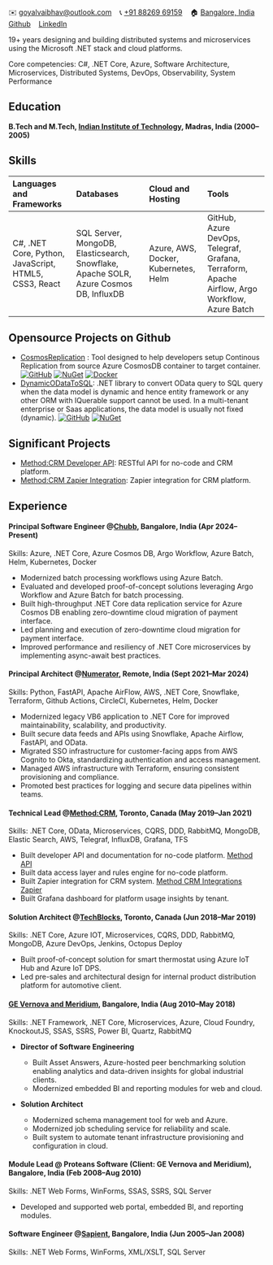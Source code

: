 ✉️ <a href="mailto:goyalvaibhav@outlook.com" target="_blank">goyalvaibhav@outlook.com</a> &nbsp;&nbsp; 📞 <a href="tel:+918826969159" target="_blank">+91 88269 69159</a> &nbsp;&nbsp; 🏠 <a href="https://goo.gl/maps/iaamjgcBvFhMauYG6" target="_blank">Bangalore, India</a> &nbsp;&nbsp; <a href="https://github.com/vaibhav-goyal" target="_blank">Github</a> &nbsp;&nbsp; <a href="https://www.linkedin.com/in/vaibhav-goyal-2265b613/" target="_blank">LinkedIn</a>

19+ years designing and building distributed systems and microservices using the Microsoft .NET stack and cloud platforms.

Core competencies: C#, .NET Core, Azure, Software Architecture, Microservices, Distributed Systems, DevOps, Observability, System Performance

## Education

**B.Tech and M.Tech, <a href="https://www.iitm.ac.in/" target="_blank">Indian Institute of Technology</a>, Madras, India (2000–2005)**

## Skills

| Languages and Frameworks | Databases | Cloud and Hosting | Tools |
|:---|:---|:---|:---|
| C#, .NET Core, Python, JavaScript, HTML5, CSS3, React | SQL Server, MongoDB, Elasticsearch, Snowflake, Apache SOLR, Azure Cosmos DB, InfluxDB | Azure, AWS, Docker, Kubernetes, Helm | GitHub, Azure DevOps, Telegraf, Grafana, Terraform, Apache Airflow, Argo Workflow, Azure Batch |

## Opensource Projects on Github

- [CosmosReplication](https://github.com/CosmosReplication/CosmosReplication/wiki) : Tool designed to help developers setup Continous Replication from source Azure CosmosDB container to target container. [![GitHub](https://img.shields.io/github/license/CosmosReplication/CosmosReplication?style=flat-square&logo=GitHub&label=GitHub)](https://github.com/CosmosReplication/CosmosReplication)
 [![NuGet](https://img.shields.io/nuget/v/CosmosReplication?style=flat-square&logo=NuGet&label=NuGet)](https://www.nuget.org/packages/CosmosReplication) [![Docker](https://img.shields.io/docker/v/goyalvaibhav/cosmosreplication?style=flat-square&logo=docker&label=Docker)](https://hub.docker.com/r/goyalvaibhav/cosmosreplication)
- [DynamicODataToSQL](https://github.com/DynamicODataToSQL/DynamicODataToSQL): .NET library to convert OData query to SQL query when the data model is dynamic and hence entity framework or any other ORM with IQuerable support cannot be used. In a multi-tenant enterprise or Saas applications, the data model is usually not fixed (dynamic). [![GitHub](https://img.shields.io/github/license/DynamicODataToSQL/DynamicODataToSQL?style=flat-square&logo=GitHub&label=GitHub)](https://github.com/DynamicODataToSQL/DynamicODataToSQL) [![NuGet](https://img.shields.io/nuget/v/DynamicODataToSQL?style=flat-square&logo=NuGet&label=NuGet)](https://www.nuget.org/packages/DynamicODataToSQL/) 

## Significant Projects
- [Method:CRM Developer API](https://developer.method.me/): RESTful API for no-code and CRM platform.
- [Method:CRM Zapier Integration](https://zapier.com/apps/method-crm/integrations): Zapier integration for CRM platform.

## Experience

#### Principal Software Engineer @<a href="https://www.chubb.com/" target="_blank">Chubb</a>, Bangalore, India (Apr 2024–Present)

Skills: Azure, .NET Core, Azure Cosmos DB, Argo Workflow, Azure Batch, Helm, Kubernetes, Docker

- Modernized batch processing workflows using Azure Batch.
- Evaluated and developed proof-of-concept solutions leveraging Argo Workflow and Azure Batch for batch processing.
- Built high-throughput .NET Core data replication service for Azure Cosmos DB enabling zero-downtime cloud migration of payment interface.
- Led planning and execution of zero-downtime cloud migration for payment interface.
- Improved performance and resiliency of .NET Core microservices by implementing async-await best practices.
  
#### Principal Architect @<a href="https://www.numerator.com/" target="_blank">Numerator</a>, Remote, India (Sept 2021–Mar 2024)

Skills: Python, FastAPI, Apache AirFlow, AWS, .NET Core, Snowflake, Terraform, Github Actions, CircleCI, Kubernetes, Helm, Docker

- Modernized legacy VB6 application to .NET Core for improved maintainability, scalability, and productivity.
- Built secure data feeds and APIs using Snowflake, Apache Airflow, FastAPI, and OData.
- Migrated SSO infrastructure for customer-facing apps from AWS Cognito to Okta, standardizing authentication and access management.
- Managed AWS infrastructure with Terraform, ensuring consistent provisioning and compliance.
- Promoted best practices for logging and secure data pipelines within teams.

#### Technical Lead @<a href="https://www.method.me/" target="_blank">Method:CRM</a>, Toronto, Canada (May 2019–Jan 2021)

Skills: .NET Core, OData, Microservices, CQRS, DDD, RabbitMQ, MongoDB, Elastic Search, AWS, Telegraf, InfluxDB, Grafana, TFS

- Built developer API and documentation for no-code platform. [Method API](https://developer.method.me/)
- Built data access layer and rules engine for no-code platform.
- Built Zapier integration for CRM system. [Method CRM Integrations Zapier](https://zapier.com/apps/method-crm/integrations)
- Built Grafana dashboard for platform usage insights by tenant.

#### Solution Architect @<a href="https://tblocks.com/" target="_blank">TechBlocks</a>, Toronto, Canada (Jun 2018–Mar 2019)

Skills: .NET Core, Azure IOT, Microservices, CQRS, DDD, RabbitMQ, MongoDB, Azure DevOps, Jenkins, Octopus Deploy

- Built proof-of-concept solution for smart thermostat using Azure IoT Hub and Azure IoT DPS.
- Led pre-sales and architectural design for internal product distribution platform for automotive client.

#### <a href="https://www.gevernova.com/software/products/asset-performance-management" target="_blank">GE Vernova and Meridium</a>, Bangalore, India (Aug 2010–May 2018)

Skills: .NET Framework, .NET Core, Microservices, Azure, Cloud Foundry, KnockoutJS, SSAS, SSRS, Power BI, Quartz, RabbitMQ

- **Director of Software Engineering**
  - Built Asset Answers, Azure-hosted peer benchmarking solution enabling analytics and data-driven insights for global industrial clients.
  - Modernized embedded BI and reporting modules for web and cloud.

- **Solution Architect**
  - Modernized schema management tool for web and Azure.
  - Modernized job scheduling service for reliability and scale.
  - Built system to automate tenant infrastructure provisioning and configuration in cloud.

#### Module Lead @ Proteans Software (Client: GE Vernova and Meridium), Bangalore, India (Feb 2008–Aug 2010)

Skills: .NET Web Forms, WinForms, SSAS, SSRS, SQL Server

- Developed and supported web portal, embedded BI, and reporting modules.

#### Software Engineer @<a href="https://www.publicissapient.com/" target="_blank">Sapient</a>, Bangalore, India (Jun 2005–Jan 2008)

Skills: .NET Web Forms, WinForms, XML/XSLT, SQL Server
